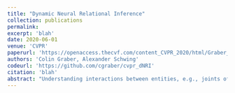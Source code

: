 ```yaml
---
title: "Dynamic Neural Relational Inference"
collection: publications
permalink:
excerpt: 'blah'
date: 2020-06-01
venue: 'CVPR'
paperurl: 'https://openaccess.thecvf.com/content_CVPR_2020/html/Graber_Dynamic_Neural_Relational_Inference_CVPR_2020_paper.html'
authors: 'Colin Graber, Alexander Schwing'
codeurl: 'https://github.com/cgraber/cvpr_dNRI'
citation: 'blah'
abstract: "Understanding interactions between entities, e.g., joints of the human body, team sports players, etc., is crucial for tasks like forecasting. However, interactions between entities are commonly not observed and often hard to quantify. To address this challenge, recently, `Neural Relational Inference' was introduced. It predicts static relations between entities in a system and provides an interpretable representation of the underlying system dynamics that are used for better trajectory forecasting. However, generally, relations between entities change as time progresses. Hence, static relations improperly model the data. In response to this, we develop Dynamic Neural Relational Inference (dNRI), which incorporates insights from sequential latent variable models to predict separate relation graphs for every time-step. We demonstrate on several real-world datasets that modeling dynamic relations improves forecasting of complex trajectories."
---
```

